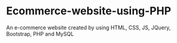 # Ecommerce-website-using-PHP
An e-commerce website created by using HTML, CSS, JS, JQuery, Bootstrap, PHP and MySQL
